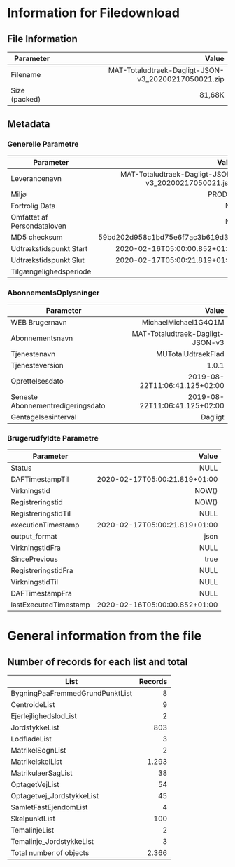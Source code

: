 # Information for Filedownload

<div style="text-align: left">

## File Information

| Parameter | Value |
|--------|-----------------:|
| Filename | MAT-Totaludtraek-Dagligt-JSON-v3_20200217050021.zip |
| Size (packed) | 81,68K |

## Metadata

### Generelle Parametre
| Parameter | Value |
|--------|-----------------:|
|  Leverancenavn | MAT-Totaludtraek-Dagligt-JSON-v3_20200217050021.json |
|  Miljø | PROD01 |
|  Fortrolig Data | Nej |
|  Omfattet af Persondataloven | Nej |
|  MD5 checksum | 59bd202d958c1bd75e6f7ac3b619d3ae |
|  Udtrækstidspunkt Start | 2020-02-16T05:00:00.852+01:00 |
|  Udtrækstidspunkt Slut | 2020-02-17T05:00:21.819+01:00 |
| Tilgængelighedsperiode | 30 |

### AbonnementsOplysninger
| Parameter | Value |
|--------|-----------------:|
|  WEB Brugernavn | MichaelMichael1G4Q1M |
|  Abonnementsnavn | MAT-Totaludtraek-Dagligt-JSON-v3 |
|  Tjenestenavn    | MUTotalUdtraekFlad |
|  Tjenesteversion    | 1.0.1 |
|  Oprettelsesdato    | 2019-08-22T11:06:41.125+02:00 |
|  Seneste Abonnementredigeringsdato    | 2019-08-22T11:06:41.125+02:00 |
|  Gentagelsesinterval   | Dagligt |

### Brugerudfyldte Parametre
| Parameter | Value |
|--------|-----------------:|
| Status | NULL |
| DAFTimestampTil | 2020-02-17T05:00:21.819+01:00 |
| Virkningstid | NOW() |
| Registreringstid | NOW() |
| RegistreringstidTil | NULL |
| executionTimestamp | 2020-02-17T05:00:21.819+01:00 |
| output_format | json |
| VirkningstidFra | NULL |
| SincePrevious | true |
| RegistreringstidFra | NULL |
| VirkningstidTil | NULL |
| DAFTimestampFra | NULL |
| lastExecutedTimestamp | 2020-02-16T05:00:00.852+01:00 |

# General information from the file

## Number of records for each list and total

| List | Records |
|--------|-----------------:|
| BygningPaaFremmedGrundPunktList |          8  |
| CentroideList |          9  |
| EjerlejlighedslodList |          2  |
| JordstykkeList |        803  |
| LodfladeList |          3  |
| MatrikelSognList |          2  |
| MatrikelskelList |      1.293  |
| MatrikulaerSagList |         38  |
| OptagetVejList |         54  |
| Optagetvej_JordstykkeList |         45  |
| SamletFastEjendomList |          4  |
| SkelpunktList |        100  |
| TemalinjeList |          2  |
| Temalinje_JordstykkeList |          3  |
| Total number of objects |      2.366  |

